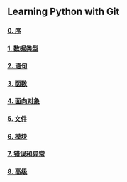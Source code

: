 ## Learning Python with Git


#### [0. 序](https://github.com/ykqmain/Learning-Python-with-Git/blob/master/text/0.md)

#### [1. 数据类型](https://github.com/ykqmain/Learning-Python-with-Git/blob/master/text/1.md)

#### [2. 语句](https://github.com/ykqmain/Learning-Python-with-Git/blob/master/text/2.md)

#### [3. 函数](https://github.com/ykqmain/Learning-Python-with-Git/blob/master/text/3.md)

#### [4. 面向对象](https://github.com/ykqmain/Learning-Python-with-Git/blob/master/text/4.md)

#### [5. 文件](https://github.com/ykqmain/Learning-Python-with-Git/blob/master/text/5.md)

#### [6. 模块](https://github.com/ykqmain/Learning-Python-with-Git/blob/master/text/6.md)

#### [7. 错误和异常](https://github.com/ykqmain/Learning-Python-with-Git/blob/master/text/7.md)

#### [8. 高级](https://github.com/ykqmain/Learning-Python-with-Git/blob/master/text/8.md)
